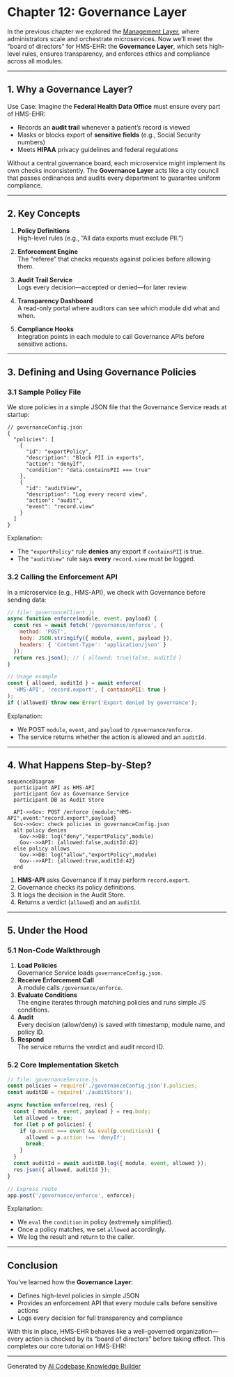 # Chapter 12: Governance Layer

In the previous chapter we explored the [Management Layer](11_management_layer_.md), where administrators scale and orchestrate microservices. Now we’ll meet the “board of directors” for HMS-EHR: the **Governance Layer**, which sets high-level rules, ensures transparency, and enforces ethics and compliance across all modules.

---

## 1. Why a Governance Layer?

Use Case: Imagine the **Federal Health Data Office** must ensure every part of HMS-EHR:

- Records an **audit trail** whenever a patient’s record is viewed  
- Masks or blocks export of **sensitive fields** (e.g., Social Security numbers)  
- Meets **HIPAA** privacy guidelines and federal regulations  

Without a central governance board, each microservice might implement its own checks inconsistently. The **Governance Layer** acts like a city council that passes ordinances and audits every department to guarantee uniform compliance.

---

## 2. Key Concepts

1. **Policy Definitions**  
   High-level rules (e.g., “All data exports must exclude PII.”)

2. **Enforcement Engine**  
   The “referee” that checks requests against policies before allowing them.

3. **Audit Trail Service**  
   Logs every decision—accepted or denied—for later review.

4. **Transparency Dashboard**  
   A read-only portal where auditors can see which module did what and when.

5. **Compliance Hooks**  
   Integration points in each module to call Governance APIs before sensitive actions.

---

## 3. Defining and Using Governance Policies

### 3.1 Sample Policy File

We store policies in a simple JSON file that the Governance Service reads at startup:

```jsonc
// governanceConfig.json
{
  "policies": [
    {
      "id": "exportPolicy",
      "description": "Block PII in exports",
      "action": "denyIf",
      "condition": "data.containsPII === true"
    },
    {
      "id": "auditView",
      "description": "Log every record view",
      "action": "audit",
      "event": "record.view"
    }
  ]
}
```

Explanation:
- The `"exportPolicy"` rule **denies** any export if `containsPII` is true.
- The `"auditView"` rule says **every** `record.view` must be logged.

### 3.2 Calling the Enforcement API

In a microservice (e.g., HMS-API), we check with Governance before sending data:

```js
// file: governanceClient.js
async function enforce(module, event, payload) {
  const res = await fetch('/governance/enforce', {
    method: 'POST',
    body: JSON.stringify({ module, event, payload }),
    headers: { 'Content-Type': 'application/json' }
  });
  return res.json(); // { allowed: true|false, auditId }
}

// Usage example
const { allowed, auditId } = await enforce(
  'HMS-API', 'record.export', { containsPII: true }
);
if (!allowed) throw new Error('Export denied by governance');
```

Explanation:
- We POST `module`, `event`, and `payload` to `/governance/enforce`.
- The service returns whether the action is allowed and an `auditId`.

---

## 4. What Happens Step-by-Step?

```mermaid
sequenceDiagram
  participant API as HMS-API
  participant Gov as Governance Service
  participant DB as Audit Store

  API->>Gov: POST /enforce {module:"HMS-API",event:"record.export",payload}
  Gov->>Gov: check policies in governanceConfig.json
  alt policy denies
    Gov->>DB: log("deny","exportPolicy",module)
    Gov-->>API: {allowed:false,auditId:42}
  else policy allows
    Gov->>DB: log("allow","exportPolicy",module)
    Gov-->>API: {allowed:true,auditId:42}
  end
```

1. **HMS-API** asks Governance if it may perform `record.export`.  
2. Governance checks its policy definitions.  
3. It logs the decision in the Audit Store.  
4. Returns a verdict (`allowed`) and an `auditId`.

---

## 5. Under the Hood

### 5.1 Non-Code Walkthrough

1. **Load Policies**  
   Governance Service loads `governanceConfig.json`.  
2. **Receive Enforcement Call**  
   A module calls `/governance/enforce`.  
3. **Evaluate Conditions**  
   The engine iterates through matching policies and runs simple JS conditions.  
4. **Audit**  
   Every decision (allow/deny) is saved with timestamp, module name, and policy ID.  
5. **Respond**  
   The service returns the verdict and audit record ID.

### 5.2 Core Implementation Sketch

```js
// file: governanceService.js
const policies = require('./governanceConfig.json').policies;
const auditDB = require('./auditStore');

async function enforce(req, res) {
  const { module, event, payload } = req.body;
  let allowed = true;
  for (let p of policies) {
    if (p.event === event && eval(p.condition)) {
      allowed = p.action !== 'denyIf';
      break;
    }
  }
  const auditId = await auditDB.log({ module, event, allowed });
  res.json({ allowed, auditId });
}

// Express route
app.post('/governance/enforce', enforce);
```

Explanation:
- We `eval` the `condition` in policy (extremely simplified).  
- Once a policy matches, we set `allowed` accordingly.  
- We log the result and return to the caller.

---

## Conclusion

You’ve learned how the **Governance Layer**:

- Defines high-level policies in simple JSON  
- Provides an enforcement API that every module calls before sensitive actions  
- Logs every decision for full transparency and compliance  

With this in place, HMS-EHR behaves like a well-governed organization—every action is checked by its “board of directors” before taking effect. This completes our core tutorial on HMS-EHR!

---

Generated by [AI Codebase Knowledge Builder](https://github.com/The-Pocket/Tutorial-Codebase-Knowledge)